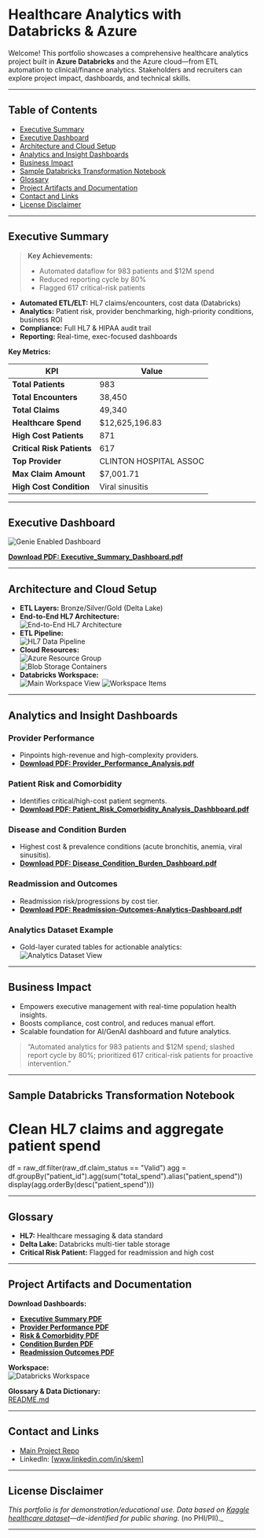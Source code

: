 # Healthcare Analytics with Databricks & Azure

Welcome! This portfolio showcases a comprehensive healthcare analytics project built in **Azure Databricks** and the Azure cloud—from ETL automation to clinical/finance analytics. Stakeholders and recruiters can explore project impact, dashboards, and technical skills.

---

## Table of Contents
- [Executive Summary](#executive-summary)
- [Executive Dashboard](#executive-dashboard)
- [Architecture and Cloud Setup](#architecture-and-cloud-setup)
- [Analytics and Insight Dashboards](#analytics-and-insight-dashboards)
- [Business Impact](#business-impact)
- [Sample Databricks Transformation Notebook](#sample-databricks-transformation-notebook)
- [Glossary](#glossary)
- [Project Artifacts and Documentation](#project-artifacts-and-documentation)
- [Contact and Links](#contact-and-links)
- [License Disclaimer](#license-disclaimer)

---

## Executive Summary

> **Key Achievements:**  
> - Automated dataflow for 983 patients and $12M spend  
> - Reduced reporting cycle by 80%  
> - Flagged 617 critical-risk patients

- **Automated ETL/ELT:** HL7 claims/encounters, cost data (Databricks)
- **Analytics:** Patient risk, provider benchmarking, high-priority conditions, business ROI
- **Compliance:** Full HL7 & HIPAA audit trail
- **Reporting:** Real-time, exec-focused dashboards

**Key Metrics:**

| KPI                        | Value                  |
|----------------------------|------------------------|
| **Total Patients**         | 983                    |
| **Total Encounters**       | 38,450                 |
| **Total Claims**           | 49,340                 |
| **Healthcare Spend**       | $12,625,196.83         |
| **High Cost Patients**     | 871                    |
| **Critical Risk Patients** | 617                    |
| **Top Provider**           | CLINTON HOSPITAL ASSOC |
| **Max Claim Amount**       | $7,001.71              |
| **High Cost Condition**    | Viral sinusitis        |

---

## Executive Dashboard

![Genie Enabled Dashboard](screenshots/genie_enabled_dashboard_hd.png)

**[Download PDF: Executive_Summary_Dashboard.pdf](screenshots/Executive_Summary_Dashboard.pdf)**

---

## Architecture and Cloud Setup

- **ETL Layers:** Bronze/Silver/Gold (Delta Lake)
- **End-to-End HL7 Architecture:**  
  ![End-to-End HL7 Architecture](screenshots/hl7_end_to_end_architecture_hd.png)
- **ETL Pipeline:**  
  ![HL7 Data Pipeline](screenshots/hl7_data_pipeline_hd.png)
- **Cloud Resources:**  
  ![Azure Resource Group](screenshots/azure_resource_group_hd.png)  
  ![Blob Storage Containers](screenshots/azure_blob_storage_containers_hd.png)
- **Databricks Workspace:**  
  ![Main Workspace View](screenshots/workspace_hd.png)
  ![Workspace Items](screenshots/workspace_items_hd.png) <!-- Ensure this file exists and matches case/extension! -->

---

## Analytics and Insight Dashboards

### Provider Performance
- Pinpoints high-revenue and high-complexity providers.
- **[Download PDF: Provider_Performance_Analysis.pdf](screenshots/Provider_Performance_Analysis.pdf)**

### Patient Risk and Comorbidity
- Identifies critical/high-cost patient segments.
- **[Download PDF: Patient_Risk_Comorbidity_Analysis_Dashbboard.pdf](screenshots/Patient_Risk_Comorbidity_Analysis_Dashbboard.pdf)**

### Disease and Condition Burden
- Highest cost & prevalence conditions (acute bronchitis, anemia, viral sinusitis).
- **[Download PDF: Disease_Condition_Burden_Dashboard.pdf](screenshots/Disease_Condition_Burden_Dashboard.pdf)**

### Readmission and Outcomes
- Readmission risk/progressions by cost tier.
- **[Download PDF: Readmission-Outcomes-Analytics-Dashboard.pdf](screenshots/Readmission-Outcomes-Analytics-Dashboard.pdf)**

### Analytics Dataset Example
- Gold-layer curated tables for actionable analytics:
  ![Analytics Dataset View](screenshots/dashboard_dataset_view_hd.png)

---

## Business Impact

- Empowers executive management with real-time population health insights.
- Boosts compliance, cost control, and reduces manual effort.
- Scalable foundation for AI/GenAI dashboard and future analytics.

> “Automated analytics for 983 patients and $12M spend; slashed report cycle by 80%; prioritized 617 critical-risk patients for proactive intervention.”

---

## Sample Databricks Transformation Notebook

# Clean HL7 claims and aggregate patient spend
df = raw_df.filter(raw_df.claim_status == "Valid")
agg = df.groupBy("patient_id").agg(sum("total_spend").alias("patient_spend"))
display(agg.orderBy(desc("patient_spend")))


---

## Glossary

- **HL7:** Healthcare messaging & data standard
- **Delta Lake:** Databricks multi-tier table storage
- **Critical Risk Patient:** Flagged for readmission and high cost

---

## Project Artifacts and Documentation

**Download Dashboards:**
- **[Executive Summary PDF](screenshots/Executive_Summary_Dashboard.pdf)**
- **[Provider Performance PDF](screenshots/Provider_Performance_Analysis.pdf)**
- **[Risk & Comorbidity PDF](screenshots/Patient_Risk_Comorbidity_Analysis_Dashbboard.pdf)**
- **[Condition Burden PDF](screenshots/Disease_Condition_Burden_Dashboard.pdf)**
- **[Readmission Outcomes PDF](screenshots/Readmission-Outcomes-Analytics-Dashboard.pdf)**

**Workspace:**  
![Databricks Workspace](screenshots/workspace_items_hd.png) 

**Glossary & Data Dictionary:**  
[README.md](README.md)

---

## Contact and Links

- [Main Project Repo](https://github.com/EMSanjaykumar/healthcare-analytics-databricks-portfolio)
- LinkedIn: [www.linkedin.com/in/skem]

---

## License Disclaimer

_This portfolio is for demonstration/educational use. Data based on [Kaggle healthcare dataset](https://www.kaggle.com/datasets/drscarlat/fhir-1ksample)—de-identified for public sharing._
(no PHI/PII)._

---
